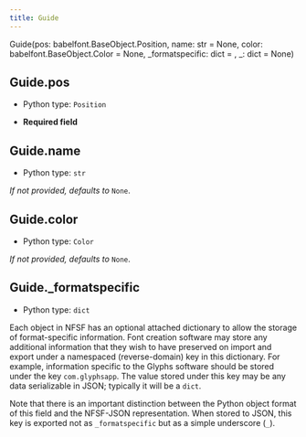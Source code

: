 ```yaml
---
title: Guide
---
```

Guide(pos: babelfont.BaseObject.Position, name: str = None, color: babelfont.BaseObject.Color = None, _formatspecific: dict = <factory>, _: dict = None)
## Guide.pos

* Python type: `Position`

* **Required field**




## Guide.name

* Python type: `str`


*If not provided, defaults to* `None`.


## Guide.color

* Python type: `Color`


*If not provided, defaults to* `None`.


## Guide._formatspecific

* Python type: `dict`


Each object in NFSF has an optional attached dictionary to allow the storage
of format-specific information. Font creation software may store any additional
information that they wish to have preserved on import and export under a
namespaced (reverse-domain) key in this dictionary. For example, information
specific to the Glyphs software should be stored under the key `com.glyphsapp`.
The value stored under this key may be any data serializable in JSON; typically
it will be a `dict`.

Note that there is an important distinction between the Python object format
of this field and the NFSF-JSON representation. When stored to JSON, this key
is exported not as `_formatspecific` but as a simple underscore (`_`).




